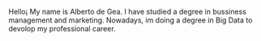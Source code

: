 Hello¡ My name is Alberto de Gea. I have studied a degree in bussiness management and marketing. Nowadays, im doing a degree in Big Data to devolop my professional career.